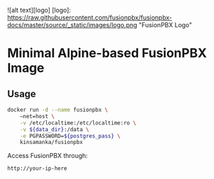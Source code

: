 ![alt text][logo]
[logo]: https://raw.githubusercontent.com/fusionpbx/fusionpbx-docs/master/source/_static/images/logo.png "FusionPBX Logo"


# Minimal Alpine-based FusionPBX Image

Usage
-----

```bash
docker run -d --name fusionpbx \
	–net=host \
	-v /etc/localtime:/etc/localtime:ro \
	-v ${data_dir}:/data \
	-e PGPASSWORD=${postgres_pass} \
	kinsamanka/fusionpbx 
```
Access FusionPBX through: 
```
http://your-ip-here
```


